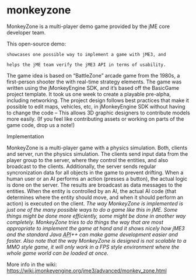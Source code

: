# monkeyzone
MonkeyZone is a multi-player demo game provided by the jME core developer team.

This open-source demo:

    showcases one possible way to implement a game with jME3, and

    helps the jME team verify the jME3 API in terms of usability.

The game idea is based on “BattleZone” arcade game from the 1980s, a first-person shooter the with real-time strategy elements. The game was written using the jMonkeyEngine SDK, and it’s based off the BasicGame project template. It took us one week to create a playable pre-alpha, including networking. The project design follows best practices that make it possible to edit maps, vehicles, etc, in jMonkeyEngine SDK without having to change the code – This allows 3D graphic designers to contribute models more easily. (If you feel like contributing assets or working on parts of the game code, drop us a note!)

Implementation

MonkeyZone is a multi-player game with a physics simulation. Both, clients and server, run the physics simulation. The clients send input data from the player group to the server, where they control the entities, and also broadcast to the clients. Additionally, the server sends regular syncronization data for all objects in the game to prevent drifting. When a human user or an AI performs an action (presses a button), the actual logic is done on the server. The results are broadcast as data messages to the entities. When the entity is controlled by an AI, the actual AI code (that determines where the entity should move, and when it should perform an action) is executed on the client. _The way MonkeyZone is implemented is just one of the many possible ways to do a game like this in jME. Some things might be done more efficiently, some might be done in another way completely. MonkeyZone tries to do things the way that are most appropriate to implement the game at hand and it shows nicely how jME3 and the standard Java <abbr title="Application Programming Interface">API</abbr>++ can make game development easier and faster. Also note that the way MonkeyZone is designed is not scalable to a MMO style game, it will only work in a FPS style environment where the whole game world can be loaded at once._

More info in the wiki: https://wiki.jmonkeyengine.org/jme3/advanced/monkey_zone.html
